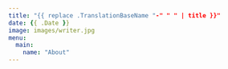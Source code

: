 ```yaml
---
title: "{{ replace .TranslationBaseName "-" " " | title }}"
date: {{ .Date }}
image: images/writer.jpg
menu:
  main:
    name: "About"
---
```

